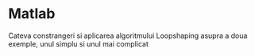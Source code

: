 # Matlab

Cateva constrangeri si aplicarea algoritmului Loopshaping asupra a doua exemple, unul simplu si unul mai complicat
